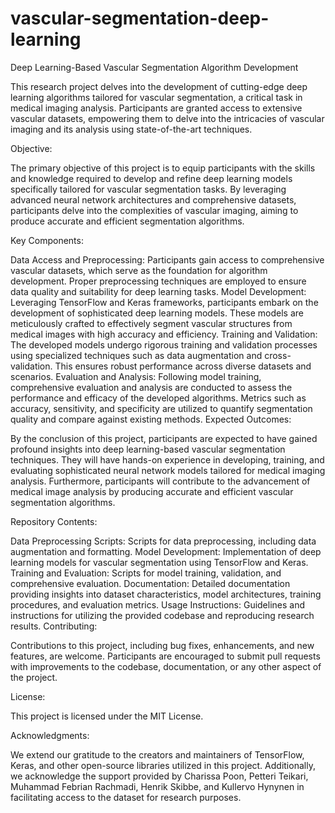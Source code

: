 # vascular-segmentation-deep-learning

Deep Learning-Based Vascular Segmentation Algorithm Development

This research project delves into the development of cutting-edge deep learning algorithms tailored for vascular segmentation, a critical task in medical imaging analysis. Participants are granted access to extensive vascular datasets, empowering them to delve into the intricacies of vascular imaging and its analysis using state-of-the-art techniques.

Objective:

The primary objective of this project is to equip participants with the skills and knowledge required to develop and refine deep learning models specifically tailored for vascular segmentation tasks. By leveraging advanced neural network architectures and comprehensive datasets, participants delve into the complexities of vascular imaging, aiming to produce accurate and efficient segmentation algorithms.

Key Components:

Data Access and Preprocessing: Participants gain access to comprehensive vascular datasets, which serve as the foundation for algorithm development. Proper preprocessing techniques are employed to ensure data quality and suitability for deep learning tasks.
Model Development: Leveraging TensorFlow and Keras frameworks, participants embark on the development of sophisticated deep learning models. These models are meticulously crafted to effectively segment vascular structures from medical images with high accuracy and efficiency.
Training and Validation: The developed models undergo rigorous training and validation processes using specialized techniques such as data augmentation and cross-validation. This ensures robust performance across diverse datasets and scenarios.
Evaluation and Analysis: Following model training, comprehensive evaluation and analysis are conducted to assess the performance and efficacy of the developed algorithms. Metrics such as accuracy, sensitivity, and specificity are utilized to quantify segmentation quality and compare against existing methods.
Expected Outcomes:

By the conclusion of this project, participants are expected to have gained profound insights into deep learning-based vascular segmentation techniques. They will have hands-on experience in developing, training, and evaluating sophisticated neural network models tailored for medical imaging analysis. Furthermore, participants will contribute to the advancement of medical image analysis by producing accurate and efficient vascular segmentation algorithms.

Repository Contents:

Data Preprocessing Scripts: Scripts for data preprocessing, including data augmentation and formatting.
Model Development: Implementation of deep learning models for vascular segmentation using TensorFlow and Keras.
Training and Evaluation: Scripts for model training, validation, and comprehensive evaluation.
Documentation: Detailed documentation providing insights into dataset characteristics, model architectures, training procedures, and evaluation metrics.
Usage Instructions: Guidelines and instructions for utilizing the provided codebase and reproducing research results.
Contributing:

Contributions to this project, including bug fixes, enhancements, and new features, are welcome. Participants are encouraged to submit pull requests with improvements to the codebase, documentation, or any other aspect of the project.

License:

This project is licensed under the MIT License.

Acknowledgments:

We extend our gratitude to the creators and maintainers of TensorFlow, Keras, and other open-source libraries utilized in this project. Additionally, we acknowledge the support provided by Charissa Poon, Petteri Teikari, Muhammad Febrian Rachmadi, Henrik Skibbe, and Kullervo Hynynen in facilitating access to the dataset for research purposes.
